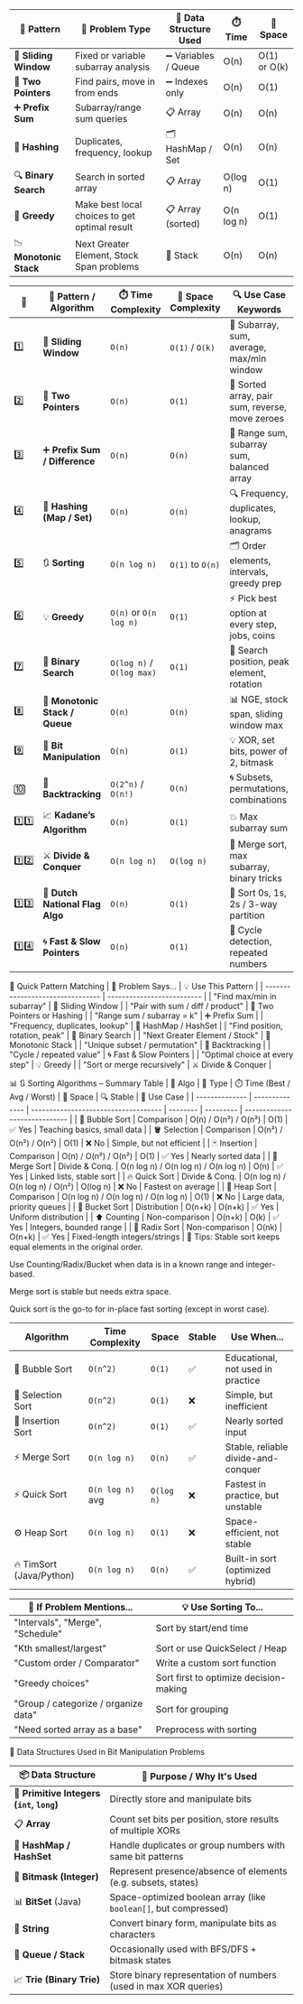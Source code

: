 | 🧩 **Pattern**         | 📘 **Problem Type**                           | 🧰 **Data Structure Used** | ⏱️ **Time** | 🧮 **Space** |
| ---------------------- | --------------------------------------------- | -------------------------- | ----------- | ------------ |
| 🔲 **Sliding Window**  | Fixed or variable subarray analysis           | ➖ Variables / Queue        | O(n)        | O(1) or O(k) |
| 👣 **Two Pointers**    | Find pairs, move in from ends                 | ➖ Indexes only             | O(n)        | O(1)         |
| ➕ **Prefix Sum**       | Subarray/range sum queries                    | 📋 Array                   | O(n)        | O(n)         |
| 🧠 **Hashing**         | Duplicates, frequency, lookup                 | 🗂️ HashMap / Set          | O(n)        | O(n)         |
| 🔍 **Binary Search**   | Search in sorted array                        | 📋 Array                   | O(log n)    | O(1)         |
| 🧠 **Greedy**          | Make best local choices to get optimal result | 📋 Array (sorted)          | O(n log n)  | O(1)         |
| 📉 **Monotonic Stack** | Next Greater Element, Stock Span problems     | 🧱 Stack                   | O(n)        | O(n)         |


| 🔢     | 🧠 Pattern / Algorithm          | ⏱️ Time Complexity        | 💾 Space Complexity | 🔍 Use Case Keywords                            |
| ------ | ------------------------------- | ------------------------- | ------------------- | ----------------------------------------------- |
| 1️⃣    | 🔄 **Sliding Window**           | `O(n)`                    | `O(1)` / `O(k)`     | 📏 Subarray, sum, average, max/min window       |
| 2️⃣    | 🎯 **Two Pointers**             | `O(n)`                    | `O(1)`              | 🎯 Sorted array, pair sum, reverse, move zeroes |
| 3️⃣    | ➕ **Prefix Sum / Difference**   | `O(n)`                    | `O(n)`              | 🧮 Range sum, subarray sum, balanced array      |
| 4️⃣    | 🧠 **Hashing (Map / Set)**      | `O(n)`                    | `O(n)`              | 🔍 Frequency, duplicates, lookup, anagrams      |
| 5️⃣    | 🔃 **Sorting**                  | `O(n log n)`              | `O(1)` to `O(n)`    | 🗂️ Order elements, intervals, greedy prep      |
| 6️⃣    | 💡 **Greedy**                   | `O(n)` or `O(n log n)`    | `O(1)`              | ⚡ Pick best option at every step, jobs, coins   |
| 7️⃣    | 🧮 **Binary Search**            | `O(log n)` / `O(log max)` | `O(1)`              | 🎯 Search position, peak element, rotation      |
| 8️⃣    | 📏 **Monotonic Stack / Queue**  | `O(n)`                    | `O(n)`              | 📊 NGE, stock span, sliding window max          |
| 9️⃣    | 🔢 **Bit Manipulation**         | `O(n)`                    | `O(1)`              | 💡 XOR, set bits, power of 2, bitmask           |
| 🔟     | 🔁 **Backtracking**             | `O(2^n)` / `O(n!)`        | `O(n)`              | 🌀 Subsets, permutations, combinations          |
| 1️⃣1️⃣ | 📈 **Kadane’s Algorithm**       | `O(n)`                    | `O(1)`              | 💥 Max subarray sum                             |
| 1️⃣2️⃣ | ⚔️ **Divide & Conquer**         | `O(n log n)`              | `O(log n)`          | 🧩 Merge sort, max subarray, binary tricks      |
| 1️⃣3️⃣ | 🚦 **Dutch National Flag Algo** | `O(n)`                    | `O(1)`              | 🎨 Sort 0s, 1s, 2s / 3-way partition            |
| 1️⃣4️⃣ | 🌀 **Fast & Slow Pointers**     | `O(n)`                    | `O(1)`              | 🔄 Cycle detection, repeated numbers            |


🎯 Quick Pattern Matching
| 🧩 Problem Says...               | 💡 Use This Pattern        |
| -------------------------------- | -------------------------- |
| "Find max/min in subarray"       | 🔄 Sliding Window          |
| "Pair with sum / diff / product" | 🎯 Two Pointers or Hashing |
| "Range sum / subarray = k"       | ➕ Prefix Sum               |
| "Frequency, duplicates, lookup"  | 🧠 HashMap / HashSet       |
| "Find position, rotation, peak"  | 🧮 Binary Search           |
| "Next Greater Element / Stock"   | 📏 Monotonic Stack         |
| "Unique subset / permutation"    | 🔁 Backtracking            |
| "Cycle / repeated value"         | 🌀 Fast & Slow Pointers    |
| "Optimal choice at every step"   | 💡 Greedy                  |
| "Sort or merge recursively"      | ⚔️ Divide & Conquer        |

📊 🔃 Sorting Algorithms – Summary Table
| 🔢 Algo        | 🔧 Type        | ⏱️ Time (Best / Avg / Worst)         | 💾 Space | 🔍 Stable | 🌟 Use Case                   |
| -------------- | -------------- | ------------------------------------ | -------- | --------- | ----------------------------- |
| 🫧 Bubble Sort | Comparison     | O(n) / O(n²) / O(n²)                 | O(1)     | ✅ Yes     | Teaching basics, small data   |
| 🪣 Selection   | Comparison     | O(n²) / O(n²) / O(n²)                | O(1)     | ❌ No      | Simple, but not efficient     |
| 🃏 Insertion   | Comparison     | O(n) / O(n²) / O(n²)                 | O(1)     | ✅ Yes     | Nearly sorted data            |
| 🌊 Merge Sort  | Divide & Conq. | O(n log n) / O(n log n) / O(n log n) | O(n)     | ✅ Yes     | Linked lists, stable sort     |
| 🔥 Quick Sort  | Divide & Conq. | O(n log n) / O(n log n) / O(n²)      | O(log n) | ❌ No      | Fastest on average            |
| 🧊 Heap Sort   | Comparison     | O(n log n) / O(n log n) / O(n log n) | O(1)     | ❌ No      | Large data, priority queues   |
| 🧺 Bucket Sort | Distribution   | O(n+k)                               | O(n+k)   | ✅ Yes     | Uniform distribution          |
| ⬆️ Counting    | Non-comparison | O(n+k)                               | O(k)     | ✅ Yes     | Integers, bounded range       |
| 🧮 Radix Sort  | Non-comparison | O(nk)                                | O(n+k)   | ✅ Yes     | Fixed-length integers/strings |
📘 Tips:
Stable sort keeps equal elements in the original order.

Use Counting/Radix/Bucket when data is in a known range and integer-based.

Merge sort is stable but needs extra space.

Quick sort is the go-to for in-place fast sorting (except in worst case).


| Algorithm                | Time Complexity  | Space      | Stable | Use When...                         |
| ------------------------ | ---------------- | ---------- | ------ | ----------------------------------- |
| 🔷 Bubble Sort           | `O(n^2)`         | `O(1)`     | ✅      | Educational, not used in practice   |
| 🔷 Selection Sort        | `O(n^2)`         | `O(1)`     | ❌      | Simple, but inefficient             |
| 🔷 Insertion Sort        | `O(n^2)`         | `O(1)`     | ✅      | Nearly sorted input                 |
| ⚡ Merge Sort             | `O(n log n)`     | `O(n)`     | ✅      | Stable, reliable divide-and-conquer |
| ⚡ Quick Sort             | `O(n log n)` avg | `O(log n)` | ❌      | Fastest in practice, but unstable   |
| ⚙️ Heap Sort             | `O(n log n)`     | `O(1)`     | ❌      | Space-efficient, not stable         |
| 🔥 TimSort (Java/Python) | `O(n log n)`     | `O(n)`     | ✅      | Built-in sort (optimized hybrid)    |



| 💬 If Problem Mentions...            | 💡 Use Sorting To...                   |
| ------------------------------------ | -------------------------------------- |
| "Intervals", "Merge", "Schedule"     | Sort by start/end time                 |
| "Kth smallest/largest"               | Sort or use QuickSelect / Heap         |
| "Custom order / Comparator"          | Write a custom sort function           |
| "Greedy choices"                     | Sort first to optimize decision-making |
| "Group / categorize / organize data" | Sort for grouping                      |
| "Need sorted array as a base"        | Preprocess with sorting                |


🧱 Data Structures Used in Bit Manipulation Problems

| 📦 Data Structure                         | 📌 Purpose / Why It's Used                                       |
| ----------------------------------------- | ---------------------------------------------------------------- |
| 🔢 **Primitive Integers (`int`, `long`)** | Directly store and manipulate bits                               |
| 📋 **Array**                              | Count set bits per position, store results of multiple XORs      |
| 🧠 **HashMap / HashSet**                  | Handle duplicates or group numbers with same bit patterns        |
| 🔢 **Bitmask (Integer)**                  | Represent presence/absence of elements (e.g. subsets, states)    |
| 📊 **BitSet** (Java)                      | Space-optimized boolean array (like `boolean[]`, but compressed) |
| 📄 **String**                             | Convert binary form, manipulate bits as characters               |
| 🧮 **Queue / Stack**                      | Occasionally used with BFS/DFS + bitmask states                  |
| 📈 **Trie (Binary Trie)**                 | Store binary representation of numbers (used in max XOR queries) |

